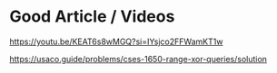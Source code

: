 # Good Article / Videos

https://youtu.be/KEAT6s8wMGQ?si=IYsjco2FFWamKT1w

https://usaco.guide/problems/cses-1650-range-xor-queries/solution